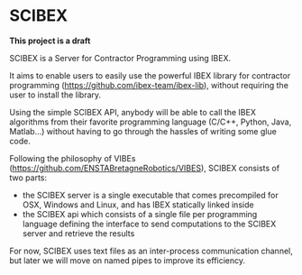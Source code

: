 SCIBEX
======
**This project is a draft**

SCIBEX is a Server for Contractor Programming using IBEX.

It aims to enable users to easily use the powerful IBEX library for contractor programming (https://github.com/ibex-team/ibex-lib), without requiring the user to install the library.

Using the simple SCIBEX API, anybody will be able to call the IBEX algorithms from their favorite programming language (C/C++, Python, Java, Matlab...) without having to go through the hassles of writing some glue code.

Following the philosophy of VIBEs (https://github.com/ENSTABretagneRobotics/VIBES), SCIBEX consists of two parts:
- the SCIBEX server is a single executable that comes precompiled for OSX, Windows and Linux, and has IBEX statically linked inside
- the SCIBEX api which consists of a single file per programming language defining the interface to send computations to the SCIBEX server and retrieve the results

For now, SCIBEX uses text files as an inter-process communication channel, but later we will move on named pipes to improve its efficiency.
